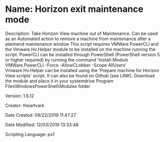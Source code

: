 ﻿# Name: Horizon exit maintenance mode

Description: Take Horizon View machine out of Maintenance.
Can be used as an Automated action to remove a machine from maintenance after a plannend maintenance window
    This script requires VMWare PowerCLI and the Vmware.Hv.Helper module to be installed on the machine running the script.
    PowerCLI can be installed through PowerShell (PowerShell version 5 or higher required) by running the command 'Install-Module VMWare.PowerCLI -Force -AllowCLobber -Scope AllUsers'
    Vmware.Hv.Helper can be installed using the 'Prepare machine for Horizon View scripts' script. It can also be found on Github (see LINK). Download the module and place it in your systemdrive Program Files\WindowsPowerShell\Modules folder 


Version: 1.6.12

Creator: theartvark

Date Created: 08/22/2019 11:47:27

Date Modified: 12/03/2019 13:33:48

Scripting Language: ps1

